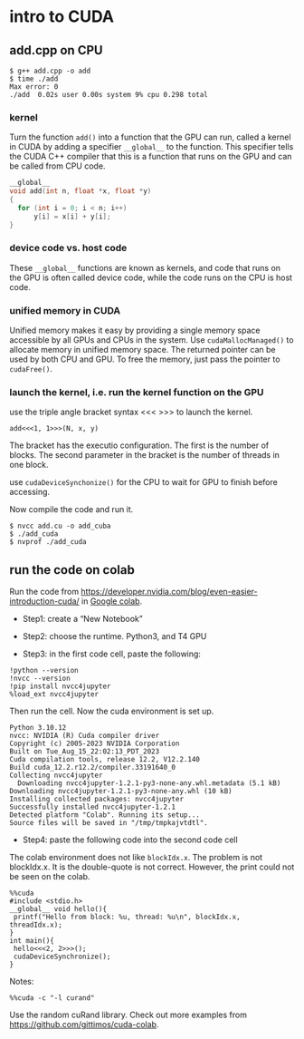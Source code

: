 # intro to CUDA

## add.cpp on CPU

```
$ g++ add.cpp -o add
$ time ./add 
Max error: 0
./add  0.02s user 0.00s system 9% cpu 0.298 total
```

### kernel

Turn the function ```add()``` into a function that the GPU can run, called a kernel in CUDA by adding a specifier ```__global__``` to the function. This specifier tells the CUDA C++ compiler that this is a function that runs on the GPU and can be called from CPU code.

```c++
__global__
void add(int n, float *x, float *y)
{
  for (int i = 0; i < n; i++)
      y[i] = x[i] + y[i];
}
```

### device code vs. host code 

These ```__global__``` functions are known as kernels, and code that runs on the GPU is often called device code, while the code runs on the CPU is host code.

### unified memory in CUDA

Unified memory makes it easy by providing a single memory space accessible by all GPUs and CPUs in the system. Use ```cudaMallocManaged()``` to allocate memory in unified memory space. The returned pointer can be used by both CPU and GPU. To free the memory, just pass the pointer to ```cudaFree()```.

### launch the kernel, i.e. run the kernel function on the GPU

use the triple angle bracket syntax <<< >>> to launch the kernel.

```
add<<<1, 1>>>(N, x, y)
```

The bracket has the executio configuration. The first is the number of blocks. The second parameter in the bracket is the number of threads in one block.

use ```cudaDeviceSynchonize()``` for the CPU to wait for GPU to finish before accessing.

Now compile the code and run it.

```
$ nvcc add.cu -o add_cuba
$ ./add_cuda
$ nvprof ./add_cuda
```

## run the code on colab

Run the code from https://developer.nvidia.com/blog/even-easier-introduction-cuda/ in [Google colab](https://colab.research.google.com/).

* Step1: create a “New Notebook”

* Step2: choose the runtime. Python3, and T4 GPU

* Step3: in the first code cell, paste the following:

```
!python --version
!nvcc --version
!pip install nvcc4jupyter
%load_ext nvcc4jupyter
```

Then run the cell. Now the cuda environment is set up.

```
Python 3.10.12
nvcc: NVIDIA (R) Cuda compiler driver
Copyright (c) 2005-2023 NVIDIA Corporation
Built on Tue_Aug_15_22:02:13_PDT_2023
Cuda compilation tools, release 12.2, V12.2.140
Build cuda_12.2.r12.2/compiler.33191640_0
Collecting nvcc4jupyter
  Downloading nvcc4jupyter-1.2.1-py3-none-any.whl.metadata (5.1 kB)
Downloading nvcc4jupyter-1.2.1-py3-none-any.whl (10 kB)
Installing collected packages: nvcc4jupyter
Successfully installed nvcc4jupyter-1.2.1
Detected platform "Colab". Running its setup...
Source files will be saved in "/tmp/tmpkajvtdtl".
```

* Step4: paste the following code into the second code cell

The colab environment does not like ```blockIdx.x```. The problem is not blockIdx.x. It is the double-quote is not correct. However, the print could not be seen on the colab.

```
%%cuda
#include <stdio.h>
__global__ void hello(){
 printf("Hello from block: %u, thread: %u\n", blockIdx.x, threadIdx.x);
}
int main(){
 hello<<<2, 2>>>();
 cudaDeviceSynchronize();
}
```

Notes:

```
%%cuda -c "-l curand"
```

Use the random cuRand library. Check out more examples from https://github.com/gittimos/cuda-colab.

